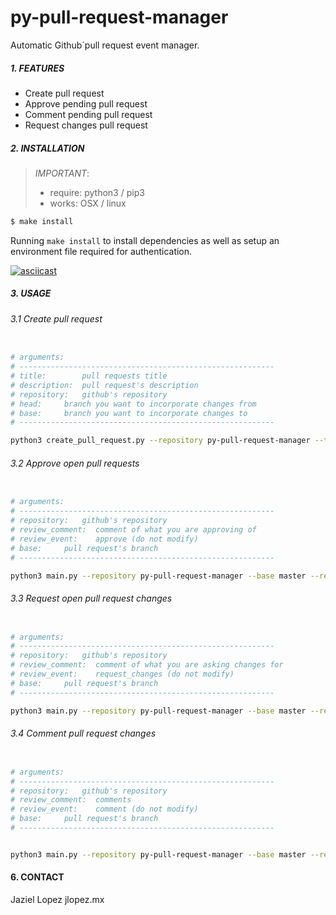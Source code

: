 # py-pull-request-manager

Automatic Github&acute;pull request event manager.

##### 1. FEATURES

- Create pull request
- Approve pending pull request
- Comment pending pull request
- Request changes pull request

##### 2. INSTALLATION

> *IMPORTANT*:
> * require: python3 / pip3  
> * works: OSX / linux

```bash
$ make install 
```


Running `make install` to install dependencies as well as setup an environment file required for authentication. 

[![asciicast](https://asciinema.org/a/wzCDs6BQlyjHAlDLtfQVSjvNE.svg)](https://asciinema.org/a/wzCDs6BQlyjHAlDLtfQVSjvNE)

#####  3. USAGE

###### 3.1 Create pull request

```bash

# arguments:
# ---------------------------------------------------------
# title:        pull requests title
# description:  pull request's description
# repository:   github's repository
# head:     branch you want to incorporate changes from
# base:     branch you want to incorporate changes to
# ---------------------------------------------------------

python3 create_pull_request.py --repository py-pull-request-manager --title "My Pull Request" --description "What pull request is about" --head devel --base master
```

###### 3.2 Approve open pull requests

```bash

# arguments:
# ---------------------------------------------------------
# repository:   github's repository
# review_comment:  comment of what you are approving of
# review_event:    approve (do not modify)
# base:     pull request's branch
# ---------------------------------------------------------

python3 main.py --repository py-pull-request-manager --base master --review-event approve --review-comment "Approved."
```

###### 3.3 Request open pull request changes

```bash

# arguments:
# ---------------------------------------------------------
# repository:   github's repository
# review_comment:  comment of what you are asking changes for
# review_event:    request_changes (do not modify)
# base:     pull request's branch
# ---------------------------------------------------------

python3 main.py --repository py-pull-request-manager --base master --review-event request_changes --review-comment "Fix it."
```

###### 3.4 Comment pull request changes

```bash

# arguments:
# ---------------------------------------------------------
# repository:   github's repository
# review_comment:  comments
# review_event:    comment (do not modify)
# base:     pull request's branch
# ---------------------------------------------------------


python3 main.py --repository py-pull-request-manager --base master --review-event comment --review-comment "I am a Pull Request Review Comment."
```

#### 6. CONTACT

Jaziel Lopez jlopez.mx
